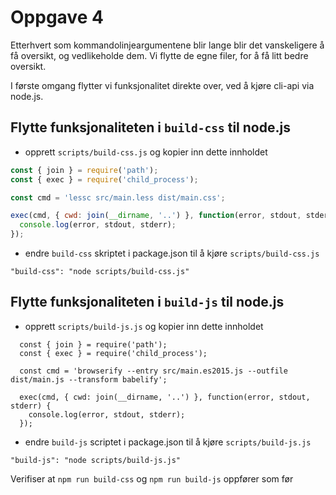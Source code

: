 # Oppgave 4

Etterhvert som kommandolinjeargumentene blir lange blir det vanskeligere å få oversikt, og vedlikeholde dem. Vi flytte de egne filer, for å få litt bedre oversikt.

I første omgang flytter vi funksjonalitet direkte over, ved å kjøre cli-api via node.js.


## Flytte funksjonaliteten i `build-css` til node.js
- opprett `scripts/build-css.js` og kopier inn dette innholdet

```javascript
const { join } = require('path');
const { exec } = require('child_process');

const cmd = 'lessc src/main.less dist/main.css';

exec(cmd, { cwd: join(__dirname, '..') }, function(error, stdout, stderr) {
  console.log(error, stdout, stderr);
});
```

- endre `build-css` skriptet i package.json til å kjøre `scripts/build-css.js`

```
"build-css": "node scripts/build-css.js"
```

## Flytte funksjonaliteten i `build-js` til node.js
- opprett `scripts/build-js.js` og kopier inn dette innholdet

```
  const { join } = require('path');
  const { exec } = require('child_process');

  const cmd = 'browserify --entry src/main.es2015.js --outfile dist/main.js --transform babelify';

  exec(cmd, { cwd: join(__dirname, '..') }, function(error, stdout, stderr) {
    console.log(error, stdout, stderr);
  });
```
- endre `build-js` scriptet i package.json til å kjøre `scripts/build-js.js`
```
"build-js": "node scripts/build-js.js"
```

Verifiser at `npm run build-css` og `npm run build-js` oppfører som før
